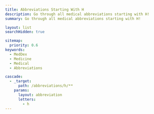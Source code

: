 ```yaml
---
title: Abbreviations Starting With H
description: Go through all medical abbreviations starting with H!
summary: Go through all medical abbreviations starting with H!

layout: list
searchHidden: true

sitemap:
  priority: 0.6
keywords:
  - MedDex
  - Medicine
  - Medical
  - Abbreviations

cascade:
  - _target:
      path: /abbreviations/h/**
    params:
      layout: abbreviation
      letters:
        - h
---
```

